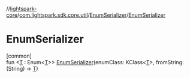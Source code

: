 //[lightspark-core](../../../index.md)/[com.lightspark.sdk.core.util](../index.md)/[EnumSerializer](index.md)/[EnumSerializer](-enum-serializer.md)

# EnumSerializer

[common]\
fun &lt;[T](index.md) : Enum&lt;[T](index.md)&gt;&gt; [EnumSerializer](-enum-serializer.md)(enumClass: KClass&lt;[T](index.md)&gt;, fromString: (String) -&gt; [T](index.md))

